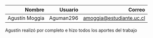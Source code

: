| Nombre | Usuario | Correo | 
| ------: | -------: | ------:  |
| Agustín Moggia | Aguman296 | amoggia@estudiante.uc.cl |

Agustín realizó por completo e hizo todos los aportes del trabajo